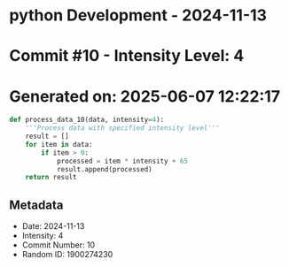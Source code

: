 ﻿# python Development - 2024-11-13
# Commit #10 - Intensity Level: 4
# Generated on: 2025-06-07 12:22:17
```python
def process_data_10(data, intensity=4):
    '''Process data with specified intensity level'''
    result = []
    for item in data:
        if item > 0:
            processed = item * intensity + 65
            result.append(processed)
    return result
```
## Metadata
- Date: 2024-11-13
- Intensity: 4
- Commit Number: 10
- Random ID: 1900274230
